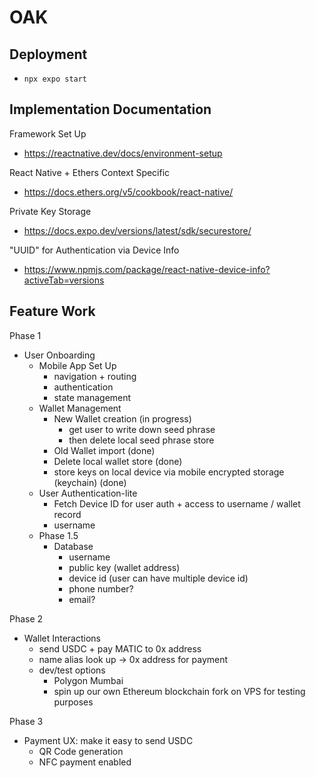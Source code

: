 # OAK

## Deployment

- `npx expo start`

## Implementation Documentation

Framework Set Up
- https://reactnative.dev/docs/environment-setup

React Native + Ethers Context Specific
- https://docs.ethers.org/v5/cookbook/react-native/

Private Key Storage
- https://docs.expo.dev/versions/latest/sdk/securestore/

"UUID" for Authentication via Device Info
- https://www.npmjs.com/package/react-native-device-info?activeTab=versions

## Feature Work

Phase 1
- User Onboarding
    - Mobile App Set Up
        - navigation + routing
        - authentication
        - state management
    - Wallet Management
        - New Wallet creation (in progress)
            - get user to write down seed phrase
            - then delete local seed phrase store
        - Old Wallet import (done)
        - Delete local wallet store (done)
        - store keys on local device via mobile encrypted storage (keychain) (done)
    - User Authentication-lite
        - Fetch Device ID for user auth + access to username / wallet record
        - username
    - Phase 1.5
        - Database
            - username
            - public key (wallet address)
            - device id (user can have multiple device id)
            - phone number?
            - email?

Phase 2
- Wallet Interactions
    - send USDC + pay MATIC to 0x address
    - name alias look up -> 0x address for payment
    - dev/test options
        - Polygon Mumbai
        - spin up our own Ethereum blockchain fork on VPS for testing purposes

Phase 3
- Payment UX: make it easy to send USDC
    - QR Code generation
    - NFC payment enabled

